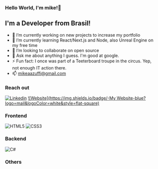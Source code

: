### Hello World, I'm mike!👋

## I'm a Developer from Brasil!

- 🔭 I’m currently working on new projects to increase my portfolio
- 🌱 I’m currently learning React/Next.js and Node, also Unreal Engine on my free time
- 👯 I’m looking to collaborate on open source
- 💬 Ask me about anything I guess. I'm good at google.
- ⚡ Fun fact: I once was part of a Teeterboard troupe in the circus. Yep, not enough IT action there.
- 📫 mikeaazuffi@gmail.com

### Reach out

[![Linkedin](https://img.shields.io/badge/-Linkedin-grey?logo=linkedin&logoColor=white&style=flat-square&link=https://www.linkedin.com/in/mikezffi/)](https://www.linkedin.com/in/mikezffi/)
[![Website](https://img.shields.io/badge/-My Website-blue?logo=mail&logoColor=white&style=flat-square)](https://www.mikezffi.com)

### Frontend

![HTML5](https://img.shields.io/badge/-HTML5-orange?logo=html5&logoColor=white&style=square)
![CSS3](https://img.shields.io/badge/-CSS3-blue?logo=css3&logoColor=white&style=square)

### Backend

![C#](https://img.shields.io/badge/-C%23%20-green?logo=c-sharp&logoColor=white&style=square)

### Others
